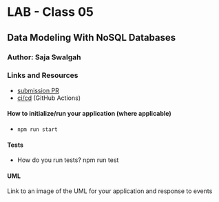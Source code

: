 # LAB - Class 05

##  Data Modeling With NoSQL Databases

### Author: Saja Swalgah

### Links and Resources

- [submission PR](https://github.com/Saja-401-advanced-javascript/class-05/pull/1)
- [ci/cd](http://xyz.com) (GitHub Actions)





#### How to initialize/run your application (where applicable)

-  `npm run start`

#### Tests

- How do you run tests?  npm run test



#### UML

Link to an image of the UML for your application and response to events

